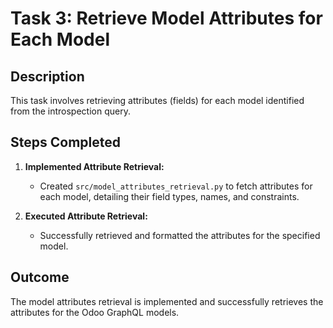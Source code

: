 # Task 3: Retrieve Model Attributes for Each Model

## Description
This task involves retrieving attributes (fields) for each model identified from the introspection query.

## Steps Completed

1. **Implemented Attribute Retrieval:**
   - Created `src/model_attributes_retrieval.py` to fetch attributes for each model, detailing their field types, names, and constraints.

2. **Executed Attribute Retrieval:**
   - Successfully retrieved and formatted the attributes for the specified model.

## Outcome
The model attributes retrieval is implemented and successfully retrieves the attributes for the Odoo GraphQL models.
